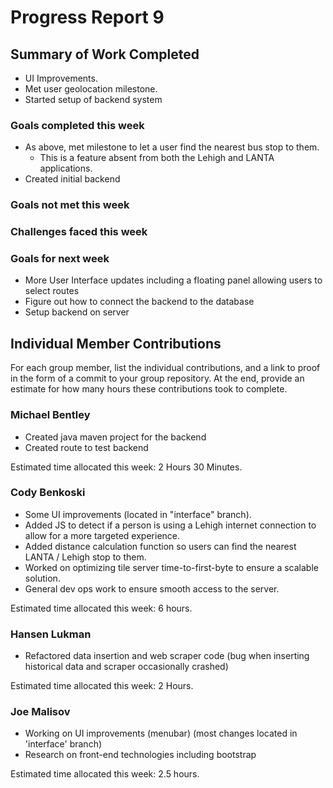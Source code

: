 # Progress Report 9

## Summary of Work Completed
- UI Improvements.
- Met user geolocation milestone.
- Started setup of backend system

### Goals completed this week
- As above, met milestone to let a user find the nearest bus stop to them.
    - This is a feature absent from both the Lehigh and LANTA applications.
- Created initial backend

### Goals not met this week


### Challenges faced this week


### Goals for next week
- More User Interface updates including a floating panel allowing users to select routes
- Figure out how to connect the backend to the database
- Setup backend on server

## Individual Member Contributions

For each group member, list the individual contributions, and a link to proof in the form of a commit to your group repository. At the end, provide an estimate for how many hours these contributions took to complete.

### Michael Bentley

- Created java maven project for the backend
- Created route to test backend

Estimated time allocated this week:  2 Hours 30 Minutes.

### Cody Benkoski
- Some UI improvements (located in "interface" branch).
- Added JS to detect if a person is using a Lehigh internet connection to allow for a more targeted experience.
- Added distance calculation function so users can find the nearest LANTA / Lehigh stop to them.
- Worked on optimizing tile server time-to-first-byte to ensure a scalable solution.
- General dev ops work to ensure smooth access to the server.

Estimated time allocated this week: 6 hours.

### Hansen Lukman
- Refactored data insertion and web scraper code (bug when inserting historical data and scraper occasionally crashed)

Estimated time allocated this week: 2 Hours.

### Joe Malisov

- Working on UI improvements (menubar) (most changes located in 'interface' branch)
- Research on front-end technologies including bootstrap

Estimated time allocated this week: 2.5 hours.
